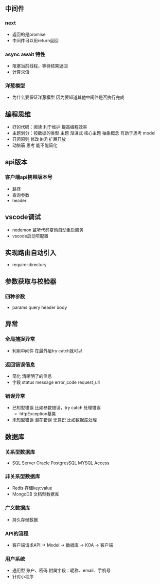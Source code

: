 
## 中间件
### next 
- 返回的是promise
- 中间件可以用return返回
### async await 特性
- 阻塞当前线程，等待结果返回
- 计算求值

### 洋葱模型
- 为什么要保证洋葱模型
因为要知道其他中间件是否执行完成

## 编程思维
- 好的代码：阅读 利于维护 提高编程效率
- 主题划分：按数据的类型
    主题 渐进式 核心主题
    抽象概念 有助于思考 model
- 开闭原则 修改关闭 扩展开放
- 动脑筋 思考 能不能简化

## api版本
### 客户端api携带版本号
- 路径
- 查询参数
- header

## vscode调试
- nodemon 监听代码变动自动重启服务
- vscode启动项配置

## 实现路由自动引入
- require-directory

## 参数获取与校验器
### 四种参数
- params query header body

## 异常
### 全局捕捉异常
- 利用中间件 在最外层try catch就可以

### 返回错误信息
- 简化 清晰明了的信息
- 字段 status message error_code request_url

### 错误异常
- 已知型错误 比如参数错误，try catch  处理错误
    - httpException基类
- 未知型错误 潜在错误 无意识 比如数据库处理

## 数据库
### 关系型数据库
- SQL Server Oracle PostgresSQL MYSQL Access
### 非关系型数据库
- Redis 存储key:value
- MongoDB 文档型数据库

### 广义数据库
- 持久存储数据
### API的流程
- 客户端请求API -> Model -> 数据库 -> KOA -> 客户端

### 用户系统
- 通用型 账户、密码 附属字段：昵称、email、手机号
- 针对小程序